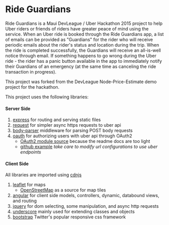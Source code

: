 # Ride Guardians

Ride Guardians is a Maui DevLeague / Uber Hackathon 2015 project to help Uber riders or friends of riders have greater peace of mind using the service. When an Uber ride is booked through the Ride Guardians app, a list of emails can be provided as "Guardians" for the rider who will receive periodic emails about the rider's status and location during the trip. When the ride is completed successfully, the Guardians will receive an all-is-well notice through email. If something happens to go wrong during the Uber ride - the rider has a panic button available in the app to immediately notify their Guardians of an emergency (at the same time as canceling the ride transaction in progress).

This project was forked from the DevLeague Node-Price-Estimate demo project for the hackathon.

This project uses the following libraries:

#### Server Side

1. [express](http://expressjs.com/api.html) for routing and serving static files
1. [request](https://www.npmjs.com/package/request) for simpler async https requests to uber api
1. [body-parser](https://www.npmjs.com/package/body-parser) middleware for parsing POST body requests
1. [oauth](https://www.npmjs.com/package/oauth) for authorizing users with uber api through OAuth2
    - [OAuth2 module source](https://github.com/ciaranj/node-oauth/blob/master/lib/oauth2.js) because the readme docs are too light
    - [github example](https://github.com/ciaranj/node-oauth/blob/master/examples/github-example.js) _take care to modify url configurations to use uber endpoints_


#### Client Side

All libraries are imported using [cdnjs](https://cdnjs.com)

1. [leaflet](http://leafletjs.com/) for maps
    - [OpenStreetMap](http://wiki.openstreetmap.org/wiki/Tile.openstreetmap.org/Usage_policy) as a source for map tiles
1. [angular](http://angularjs.org/) for client side models, controllers, dynamic, databound views, and routing
1. [jquery](https://api.jquery.com/jquery.get/) for dom selecting, some manipulation, and async http requests
1. [underscore](http://underscorejs.org/#extend) mainly used for extending classes and objects
1. [bootstrap](http://getbootstrap.com/) Twitter's popular responsive css framework
